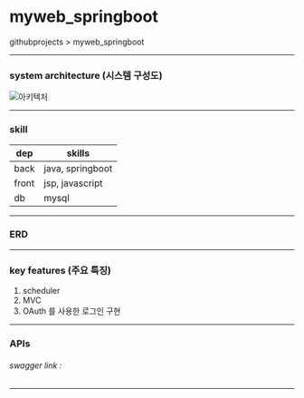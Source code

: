 # myweb_springboot
githubprojects > myweb_springboot

---
### system architecture (시스템 구성도)

![아키텍처](https://github.com/user-attachments/assets/49baf616-0b4e-471c-8b26-c113abfda984)

---
### skill

|dep|skills|
|---|---|
|back| java, springboot|
|front| jsp, javascript|
|db| mysql|

---
### ERD
---
### key features (주요 특징)

1. scheduler
2. MVC
3. OAuth 를 사용한 로그인 구현
---
### APIs
###### swagger link : 

---
